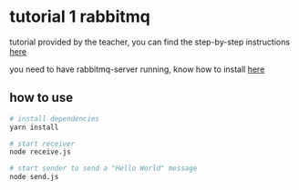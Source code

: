 # tutorial 1 rabbitmq

tutorial provided by the teacher, you can find the step-by-step instructions [here](https://www.rabbitmq.com/tutorials/tutorial-one-javascript.html)

you need to have rabbitmq-server running, know how to install [here](https://www.vultr.com/docs/how-to-install-rabbitmq-on-ubuntu-16-04-47)

## how to use

```bash
# install dependencies
yarn install

# start receiver
node receive.js

# start sender to send a "Hello World" message
node send.js
```